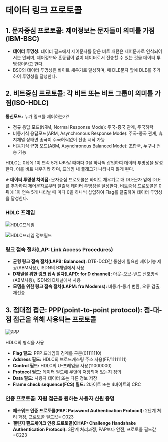 # 데이터 링크 프로토콜

## 1. 문자중심 프로토콜: 제어정보는 문자들이 의미를 가짐(IBM-BSC)
- **데이터 투명성:** 데이터 필드에서 제어문자를 닮은 비트 패턴은 제어문자로 인식되어서는 안되며, 제어정보와 혼동됨이 없이 데이터로서 전송할 수 있는 것을 데이터 투명성이라고 한다.
- BSC의 데이터 투명성은 바이트 채우기로 달성하며, 매 DLE문자 앞에 DLE를 추가하여 투명성을 달성한다.

## 2. 비트중심 프로토콜: 각 비트 또는 비트 그룹이 의미를 가짐(ISO-HDLC)
**통신모드:** 누가 링크를 제어하는가?

* 정규 응답 모드(NRM, Normal Response Mode): 주국-종국 관계, 주국허락
* 비동기식 응답모드(ARM, Asynchronous Response Mode): 주국-종국 관계, 휴지채널 상태면 종국이 주국허락없이 전송 시작 가능
* 비동기식 균형 모드(ABM, Asynchronous Balanced Mode): 조합국, 누구나 전송 가능

HDLC는 0뒤에 1이 연속 5개 나타날 때마다 0을 하나씩 삽입하여 데이터 투명성을 달성한다. 이를 비트 채우기라 하며, 프레임 내 플래그가 나타나지 않게 된다.

**※ 데이터 투명성 차이점:** 문자중심 프로토콜은 바이트 채우기로 매 DLE문자 앞에 DLE를 추가하여 제어문자로부터 탈출해 데이터 투명성을 달성한다. 비트중심 프로토콜은 0뒤에 1이 연속 5개 나타날 때 마다 0을 하나씩 삽입하여 Flag를 탈출하여 데이터 투명성을 달성한다.

### HDLC 프레임
![HDLC프레임](http://img1.daumcdn.net/thumb/R1920x0/?fname=http%3A%2F%2Fcfile23.uf.tistory.com%2Fimage%2F2529E1405900B30D329121)

![HDLC프레임 정보필드](http://img1.daumcdn.net/thumb/R1920x0/?fname=http%3A%2F%2Fcfile25.uf.tistory.com%2Fimage%2F2368D2405900B30C2DB74E)

### 링크 접속 절차(LAP: Link Access Procedures)
* **균형 링크 접속 절차(LAPB: Balanced):** DTE-DCD간 통신에 필요한 제어기능 제공(ABM사용), ISDN의 B채널에서 사용
* **D채널을 위한 링크 접속 절차(LAPD: for D channel):** 아웃-오브-밴드 신호방식(ABM사용), ISDN의 D채널에서 사용
* **모뎀을 위한 링크 접속 절차(LAPM: fro Modems):** 비동기-동기 변환, 오류 검출, 재전송

## 3. 점대점 접근: PPP(point-to-point protocol): 점-대-점 접근을 위해 사용되는 프로토콜
![PPP](http://img1.daumcdn.net/thumb/R1920x0/?fname=http%3A%2F%2Fcfile9.uf.tistory.com%2Fimage%2F272F80405900B30C098615)

HDLC의 형식을 사용

* **Flag 필드:** PPP 프레임의 경계를 구분(01111110)
* **Address 필드:** HDLC의 브로드캐스팅 주소 사용(FF/11111111)
* **Control 필드:** HDLC의 U-프레임을 사용(11000000)
* **Protocol 필드:** 데이터 필드에 무엇이 저장되어 있는지 정의
* **Data 필드:** 사용자 데이터 또는 다른 정보 저장 
* **Frame check sequence(FCS) 필드:** 2바이트 또는 4바이트의 CRC

### 인증 프로토콜: 자원 접근을 원하는 사용자 신원 증명
* **패스워드 인증 프로토콜(PAP: Password Authentication Protocol):** 2단계 처리 과정, 프로토콜 필드값= C023
* **챌린지 핸드셰이크 인증 프로토콜(CHAP: Challenge Handshake Authentication Protocol):** 3단계 처리과정, PAP보다 안전, 프로토콜 필드값=C223